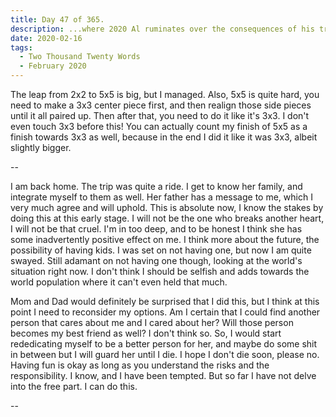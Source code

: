 ```yaml
---
title: Day 47 of 365.
description: ...where 2020 Al ruminates over the consequences of his trip.
date: 2020-02-16
tags:
  - Two Thousand Twenty Words
  - February 2020
---
```


The leap from 2x2 to 5x5 is big, but I managed. Also, 5x5 is quite hard, you need to make a 3x3 center piece first, and then realign those side pieces until it all paired up. Then after that, you need to do it like it's 3x3. I don't even touch 3x3 before this! You can actually count my finish of 5x5 as a finish towards 3x3 as well, because in the end I did it like it was 3x3, albeit slightly bigger. 

--

I am back home. The trip was quite a ride. I get to know her family, and integrate myself to them as well. Her father has a message to me, which I very much agree and will uphold. This is absolute now, I know the stakes by doing this at this early stage. I will not be the one who breaks another heart, I will not be that cruel. I'm in too deep, and to be honest I think she has some inadvertently positive effect on me. I think more about the future, the possibility of having kids. I was set on not having one, but now I am quite swayed. Still adamant on not having one though, looking at the world's situation right now. I don't think I should be selfish and adds towards the world population where it can't even held that much.

Mom and Dad would definitely be surprised that I did this, but I think at this point I need to reconsider my options. Am I certain that I could find another person that cares about me and I cared about her? Will those person becomes my best friend as well? I don't think so. So, I would start rededicating myself to be a better person for her, and maybe do some shit in between but I will guard her until I die. I hope I don't die soon, please no. Having fun is okay as long as you understand the risks and the responsibility. I know, and I have been tempted. But so far I have not delve into the free part. I can do this. 

--



